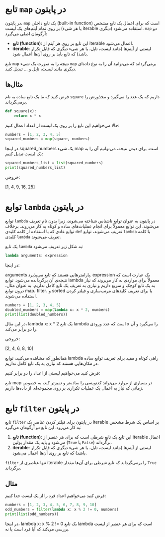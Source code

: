 # تابع `map` در پایتون

در پایتون، `map` یک تابع داخلی (built-in function) است که برای اعمال یک تابع مشخص بر روی تمام آیتم‌های یک لیست (یا هر شیء iterable دیگری) استفاده می‌شود. `map` دو آرگومان اصلی می‌گیرد:

- **تابع (function)**: این تابع بر روی هر آیتم از iterable اعمال می‌شود.
- **iterable**: لیستی از آیتم‌ها (مانند لیست، تاپل، یا هر شیء دیگری که قابل تکرار باشد) که تابع باید بر روی آن‌ها اعمال شود.

تابع `map` نتیجه را به صورت یک شیء `map` برمی‌گرداند که می‌توانید آن را به نوع داده‌ای دیگری مانند لیست، تاپل و ... تبدیل کنید.


## مثال‌ها

فرض کنید که ما یک تابع ساده به نام `square` داریم که یک عدد را می‌گیرد و مجذورش را برمی‌گرداند.


```python
def square(x):
    return x * x
```
حالا می‌خواهیم این تابع را بر روی یک لیست از اعداد اعمال کنیم:


```python
numbers = [1, 2, 3, 4, 5]
squared_numbers = map(square, numbers)
```
در اینجا squared_numbers یک شیء map است. برای دیدن نتیجه، می‌توانیم آن را به یک لیست تبدیل کنیم:


```python
squared_numbers_list = list(squared_numbers)
print(squared_numbers_list)
```
خروجی:

[1, 4, 9, 16, 25]

# توابع `lambda` در پایتون


توابع `lambda` در پایتون به عنوان توابع ناشناس شناخته می‌شوند، زیرا بدون نام تعریف می‌شوند. این توابع معمولاً برای انجام عملیات‌های ساده و کوتاه به کار می‌روند. برخلاف توابع عادی که با استفاده از کلمه کلیدی `def` تعریف می‌شوند، توابع `lambda` با کلمه کلیدی `lambda` تعریف می‌شوند.


یک تابع `lambda` به شکل زیر تعریف می‌شود:


```python
lambda arguments: expression
```
در اینجا:

arguments پارامترهایی هستند که تابع می‌پذیرد.
expression یک عبارت است که نتیجه‌ی آن برگردانده می‌شود.
توابع lambda معمولاً برای مواردی به کار می‌روند که نیاز به یک تابع کوچک و سریع داریم و نیازی به تعریف یک تابع کامل نداریم. به عنوان مثال، درون توابع map، filter، و sorted یا برای تعریف کلیدهای مرتب‌سازی و فیلتر کردن استفاده می‌شوند.

```python
numbers = [1, 2, 3, 4, 5]
doubled_numbers = map(lambda x: x * 2, numbers)
print(list(doubled_numbers))
```
در این مثال، lambda x: x * 2 یک تابع lambda است که عدد ورودی x را می‌گیرد و آن را دو برابر می‌کند.

خروجی:


[2, 4, 6, 8, 10]

همانطور که مشاهده می‌کنید، توابع lambda راهی کوتاه و مفید برای تعریف توابع ساده در مکان‌هایی هستند که نیازی به یک تابع کامل نداریم.


فرض کنید می‌خواهیم لیستی از اعداد را دو برابر کنیم:


تابع map در بسیاری از موارد می‌تواند کدنویسی را ساده‌تر و تمیزتر کند، به خصوص زمانی که نیاز به اعمال یک عملیات تکراری بر روی مجموعه‌ای از داده‌ها داریم.


# تابع `filter` در پایتون

تابع `filter` در پایتون برای فیلتر کردن عناصر یک iterable بر اساس یک شرط مشخص به کار می‌رود. این تابع دو آرگومان می‌گیرد:

1. **تابع (function)**: این تابع یک تابع شرطی است که برای هر عنصر از iterable اعمال می‌شود و باید یک مقدار بولین (`True` یا `False`) برگرداند.
2. **iterable**: لیستی از آیتم‌ها (مانند لیست، تاپل، یا هر شیء دیگری که قابل تکرار باشد) که تابع بر روی آن‌ها اعمال می‌شود.

`filter` تنها عناصری از iterable را برمی‌گرداند که تابع شرطی برای آن‌ها مقدار `True` برگرداند.

## مثال

فرض کنید می‌خواهیم اعداد فرد را از یک لیست جدا کنیم:

```python
numbers = [1, 2, 3, 4, 5, 6, 7, 8, 9, 10]
odd_numbers = filter(lambda x: x % 2 != 0, numbers)
print(list(odd_numbers))
```
در اینجا، lambda x: x % 2 != 0 یک تابع lambda است که برای هر عنصر از لیست بررسی می‌کند که آیا فرد است یا نه.


